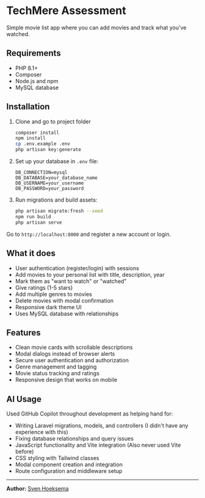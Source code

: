 # TechMere Assessment

Simple movie list app where you can add movies and track what you've watched.

## Requirements

- PHP 8.1+
- Composer
- Node.js and npm
- MySQL database

## Installation

1. Clone and go to project folder

   ```bash
   composer install
   npm install
   cp .env.example .env
   php artisan key:generate
   ```
2. Set up your database in `.env` file:

   ```
   DB_CONNECTION=mysql
   DB_DATABASE=your_database_name
   DB_USERNAME=your_username
   DB_PASSWORD=your_password
   ```
3. Run migrations and build assets:

   ```bash
   php artisan migrate:fresh --seed
   npm run build
   php artisan serve
   ```

Go to `http://localhost:8000` and register a new account or login.

## What it does

- User authentication (register/login) with sessions
- Add movies to your personal list with title, description, year
- Mark them as "want to watch" or "watched"
- Give ratings (1-5 stars)
- Add multiple genres to movies
- Delete movies with modal confirmation
- Responsive dark theme UI
- Uses MySQL database with relationships

## Features

- Clean movie cards with scrollable descriptions
- Modal dialogs instead of browser alerts
- Secure user authentication and authorization
- Genre management and tagging
- Movie status tracking and ratings
- Responsive design that works on mobile

## AI Usage

Used GitHub Copilot throughout development as helping hand for:

- Writing Laravel migrations, models, and controllers (I didn't have any experience with this)
- Fixing database relationships and query issues
- JavaScript functionality and Vite integration (Also never used Vite before)
- CSS styling with Tailwind classes
- Modal component creation and integration
- Route configuration and middleware setup

---

**Author:** [Sven Hoeksema](https://snevver.nl/)
